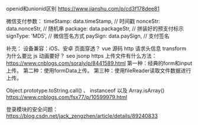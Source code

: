 
openid和unionid区别
https://www.jianshu.com/p/cd3f178dee81

微信支付参数：
timeStamp: data.timeStamp,  // 时间戳
nonceStr: data.nonceStr,    // 随机串
package: data.packageStr,   // 拼装好的预支付标示
signType: 'MD5',            // 微信签名方式
paySign: data.paySign,      // 支付签名

补充：
设备兼容：iOS、安卓  页面穿透？
vue 源码
http 请求头信息
transform 为什么要比 js 动画要好？
seo
jsonp
https
上传文件有什么方法：
https://www.cnblogs.com/soraly/p/8441589.html
第一种：经典的form和input上传。
第二种：使用formData上传。
第三种：使用fileReader读取文件数据进行上传。

Object.prototype.toString.call() 、 instanceof 以及 Array.isArray()
https://www.cnblogs.com/fsx77/p/10599979.html


登录模块的安全问题：
https://blog.csdn.net/jack_zengzhen/article/details/89240833